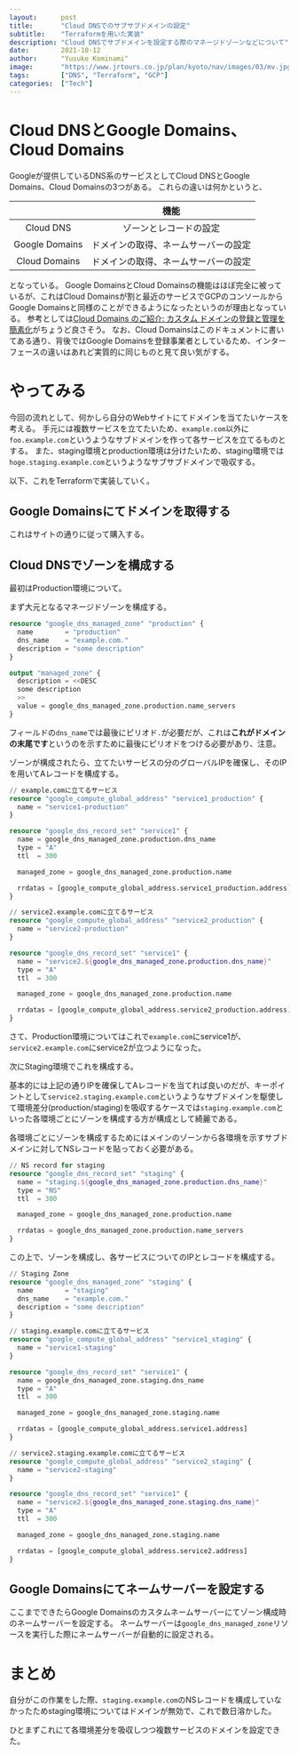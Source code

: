 ```yaml
---
layout:      post
title:       "Cloud DNSでのサブサブドメインの設定"
subtitle:    "Terraformを用いた実装"
description: "Cloud DNSでサブドメインを設定する際のマネージドゾーンなどについて"
date:        2021-10-12
author:      "Yusuke Kominami"
image:       "https://www.jrtours.co.jp/plan/kyoto/nav/images/03/mv.jpg"
tags:        ["DNS", "Terraform", "GCP"]
categories:  ["Tech"]
---
```


# Cloud DNSとGoogle Domains、Cloud Domains
Googleが提供しているDNS系のサービスとしてCloud DNSとGoogle Domains、Cloud Domainsの3つがある。
これらの違いは何かというと、

||機能|
|:--:|:--:|
|Cloud DNS|ゾーンとレコードの設定|
|Google Domains|ドメインの取得、ネームサーバーの設定|
|Cloud Domains|ドメインの取得、ネームサーバーの設定|

となっている。
Google DomainsとCloud Domainsの機能はほぼ完全に被っているが、これはCloud Domainsが割と最近のサービスでGCPのコンソールからGoogle Domainsと同様のことができるようになったというのが理由となっている。
参考としては[Cloud Domains のご紹介: カスタム ドメインの登録と管理を簡素化](https://cloud.google.com/blog/ja/products/networking/introducing-cloud-domains)がちょうど良さそう。
なお、Cloud Domainsはこのドキュメントに書いてある通り、背後ではGoogle Domainsを登録事業者としているため、インターフェースの違いはあれど実質的に同じものと見て良い気がする。

# やってみる

今回の流れとして、何かしら自分のWebサイトにてドメインを当てたいケースを考える。
手元には複数サービスを立てたいため、`example.com`以外に`foo.example.com`というようなサブドメインを作って各サービスを立てるものとする。
また、staging環境とproduction環境は分けたいため、staging環境では`hoge.staging.example.com`というようなサブサブドメインで吸収する。

以下、これをTerraformで実装していく。

## Google Domainsにてドメインを取得する

これはサイトの通りに従って購入する。

## Cloud DNSでゾーンを構成する

最初はProduction環境について。

まず大元となるマネージドゾーンを構成する。

```terraform
resource "google_dns_managed_zone" "production" {
  name        = "production"
  dns_name    = "example.com."
  description = "some description"
}

output "managed_zone" {
  description = <<DESC
  some description
  >>
  value = google_dns_managed_zone.production.name_servers
}
```

フィールドの`dns_name`では最後にピリオド`.`が必要だが、これは**これがドメインの末尾です**というのを示すために最後にピリオドをつける必要があり、注意。

ゾーンが構成されたら、立てたいサービスの分のグローバルIPを確保し、そのIPを用いてAレコードを構成する。

```terraform
// example.comに立てるサービス
resource "google_compute_global_address" "service1_production" {
  name = "service1-production"
}

resource "google_dns_record_set" "service1" {
  name = google_dns_managed_zone.production.dns_name
  type = "A"
  ttl  = 300

  managed_zone = google_dns_managed_zone.production.name

  rrdatas = [google_compute_global_address.service1_production.address]
}

// service2.example.comに立てるサービス
resource "google_compute_global_address" "service2_production" {
  name = "service2-production"
}

resource "google_dns_record_set" "service1" {
  name = "service2.${google_dns_managed_zone.production.dns_name}"
  type = "A"
  ttl  = 300

  managed_zone = google_dns_managed_zone.production.name

  rrdatas = [google_compute_global_address.service2_production.address]
}
```

さて、Production環境についてはこれで`example.com`にservice1が、`service2.example.com`にservice2が立つようになった。

次にStaging環境でこれを構成する。

基本的には上記の通りIPを確保してAレコードを当てれば良いのだが、キーポイントとして`service2.staging.example.com`というようなサブドメインを駆使して環境差分(production/staging)を吸収するケースでは`staging.example.com`といった各環境ごとにゾーンを構成する方が構成として綺麗である。

各環境ごとにゾーンを構成するためにはメインのゾーンから各環境を示すサブドメインに対してNSレコードを貼っておく必要がある。

```terraform
// NS record for staging
resource "google_dns_record_set" "staging" {
  name = "staging.${google_dns_managed_zone.production.dns_name}"
  type = "NS"
  ttl  = 300

  managed_zone = google_dns_managed_zone.production.name

  rrdatas = google_dns_managed_zone.production.name_servers
}
```

この上で、ゾーンを構成し、各サービスについてのIPとレコードを構成する。

```terraform
// Staging Zone
resource "google_dns_managed_zone" "staging" {
  name        = "staging"
  dns_name    = "example.com."
  description = "some description"
}

// staging.example.comに立てるサービス
resource "google_compute_global_address" "service1_staging" {
  name = "service1-staging"
}

resource "google_dns_record_set" "service1" {
  name = google_dns_managed_zone.staging.dns_name
  type = "A"
  ttl  = 300

  managed_zone = google_dns_managed_zone.staging.name

  rrdatas = [google_compute_global_address.service1.address]
}

// service2.staging.example.comに立てるサービス
resource "google_compute_global_address" "service2_staging" {
  name = "service2-staging"
}

resource "google_dns_record_set" "service1" {
  name = "service2.${google_dns_managed_zone.staging.dns_name}"
  type = "A"
  ttl  = 300

  managed_zone = google_dns_managed_zone.staging.name

  rrdatas = [google_compute_global_address.service2.address]
}
```

## Google Domainsにてネームサーバーを設定する

ここまでできたらGoogle Domainsのカスタムネームサーバーにてゾーン構成時のネームサーバーを設定する。
ネームサーバーは`google_dns_managed_zone`リソースを実行した際にネームサーバーが自動的に設定される。

# まとめ

自分がこの作業をした際、`staging.example.com`のNSレコードを構成していなかったためstaging環境についてはドメインが無効で、これで数日溶かした。

ひとまずこれにて各環境差分を吸収しつつ複数サービスのドメインを設定できた。
